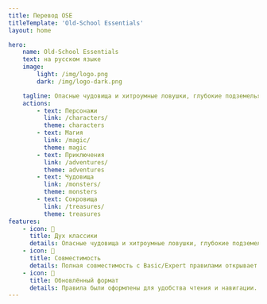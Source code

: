 ```yaml
---
title: Перевод OSE
titleTemplate: 'Old-School Essentials'
layout: home

hero:
    name: Old-School Essentials
    text: на русском языке
    image:
        light: /img/logo.png
        dark: /img/logo-dark.png

    tagline: Опасные чудовища и хитроумные ловушки, глубокие подземелья и зловещие планы, волшебные сокровища и захватывающие приключения. Играйте так, как было задумано основателями ролевых игр.
    actions:
        - text: Персонажи
          link: /characters/
          theme: characters
        - text: Магия
          link: /magic/
          theme: magic
        - text: Приключения
          link: /adventures/
          theme: adventures
        - text: Чудовища
          link: /monsters/
          theme: monsters
        - text: Сокровища
          link: /treasures/
          theme: treasures
features:
    - icon: 🐲
      title: Дух классики
      details: Опасные чудовища и хитроумные ловушки, глубокие подземелья и зловещие планы, желанные сокровища и захватывающие приключения. Играйте так, как было задумано основателями ролевых игр.
    - icon: 🎲
      title: Совместимость
      details: Полная совместимость с Basic/Expert правилами открывает вам тысячи приключений, бестиариев, сборников классов, заклинаний и других материалов, созданных за 40 лет существования B/X.
    - icon: 📜
      title: Обновлённый формат
      details: Правила были оформлены для удобства чтения и навигации. Ошибки были исправлены, а разночтения переписаны для однозначного трактования. «Старая школа» никогда ещё не была настолько доступной.
---
```

